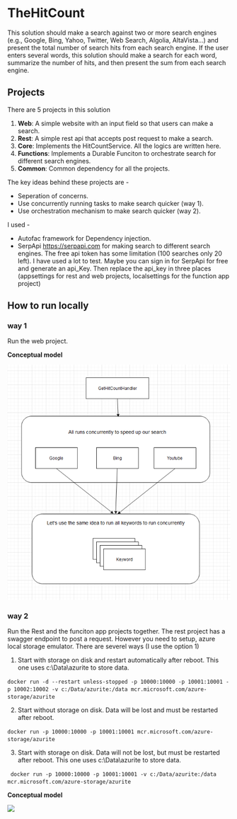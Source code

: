 # TheHitCount
This solution should make a search against two or more search engines (e.g., Google, Bing, Yahoo, Twitter, Web Search, Algolia, AltaVista…) and present the total number of search hits from each search engine. If the user enters several words, this solution should make a search for each word, summarize the number of hits, and then present the sum from each search engine.

## Projects
There are 5 projects in this solution

1. **Web**: A simple website with an input field so that users can make a search.
2. **Rest**: A simple rest api that accepts post request to make a search.
3. **Core**: Implements the HitCountService. All the logics are written here.
4. **Functions**: Implements a Durable Funciton to orchestrate search for different search engines.
5. **Common**: Common dependency for all the projects.

The key ideas behind these projects are -
* Seperation of concerns.
* Use concurrently running tasks to make search quicker (way 1).
* Use orchestration mechanism to make search quicker (way 2).

I used -
* Autofac framework for Dependency injection.
* SerpApi https://serpapi.com for making search to different search engines. The free api token has some limitation (100 searches only 20 left). I have used a lot to test. Maybe you can sign in for SerpApi for free and generate an api_Key. Then replace the api_key in three places (appsettings for rest and web projects, localsettings for the function app project)  


## How to run locally
### way 1
Run the web project.

**Conceptual model**

<img src="hitcount.png" />

### way 2
Run the Rest and the funciton app projects together. The rest project has a swagger endpoint to post a request. However you need to setup, azure local storage emulator. There are severel ways (I use the option 1)

1. Start with storage on disk and restart automatically after reboot. This one uses c:\Data\azurite to store data.

``` docker run -d --restart unless-stopped -p 10000:10000 -p 10001:10001 -p 10002:10002 -v c:/Data/azurite:/data mcr.microsoft.com/azure-storage/azurite ```

2. Start without storage on disk. Data will be lost and must be restarted after reboot.

``` docker run -p 10000:10000 -p 10001:10001 mcr.microsoft.com/azure-storage/azurite ```

3. Start with storage on disk. Data will not be lost, but must be restarted after reboot. This one uses c:\Data\azurite to store data.

```  docker run -p 10000:10000 -p 10001:10001 -v c:/Data/azurite:/data mcr.microsoft.com/azure-storage/azurite ``` 

**Conceptual model**

<img src="function.png" />



